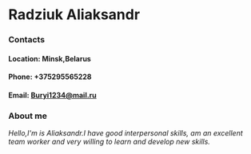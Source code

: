 # Radziuk Aliaksandr

### Contacts
#### Location: Minsk,Belarus
#### Phone: +375295565228
#### Email: Buryi1234@mail.ru

### About me
*Hello,I'm is Aliaksandr.I have good interpersonal skills, am an excellent team worker and very willing to learn and develop new skills.*
